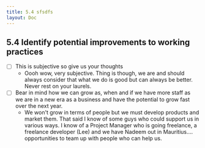 ```yaml
---
title: 5.4 sfsdfs
layout: Doc
---
```


## 5.4 Identify potential improvements to working practices

- [ ] This is subjective so give us your thoughts
    - Oooh wow, very subjective. Thing is though, we are and should always consider that what we do is good but can always be better. Never rest on your laurels.
- [ ] Bear in mind how we can grow as, when and if we have more staff as we are in a new era as a business and have the potential to grow fast over the next year.
    - We won't grow in terms of people but we must develop products and market them. That said I know of some guys who could support us in various ways. I know of a Project Manager who is going freelance, a freelance developer (Lee) and we have Nadeem out in Mauritius.... opportunities to team up with people who can help us.
